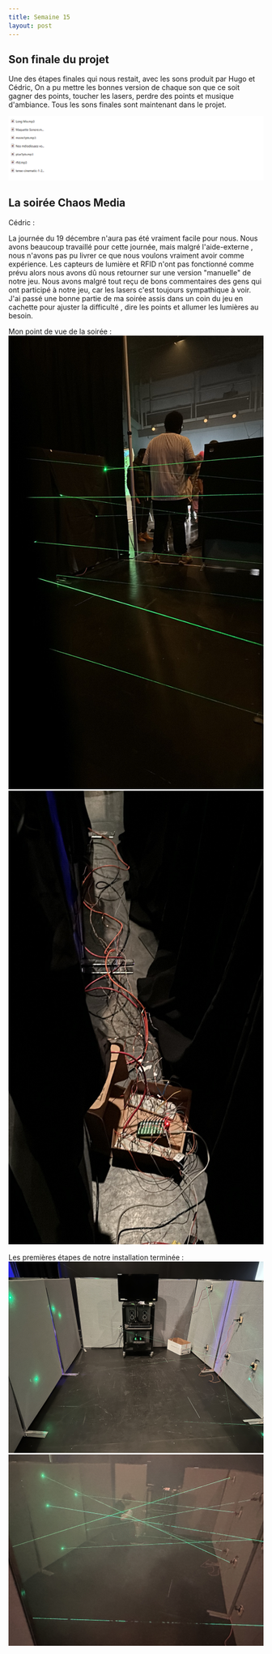 ```yaml
---
title: Semaine 15
layout: post
---
```



## Son finale du projet

Une des étapes finales qui nous restait, avec les sons produit par Hugo et Cédric, On a pu mettre les bonnes version de chaque son que ce soit gagner des points, toucher les lasers, perdre des points et musique d'ambiance. Tous les sons finales sont maintenant dans le projet.


![Image de tube de lumière](../medias/Sons_final.png)

## La soirée Chaos Media ##

Cédric :

La journée du 19 décembre n'aura pas été vraiment facile pour nous. Nous avons beaucoup travaillé pour cette journée, mais malgré l'aide-externe , nous n'avons pas pu livrer ce que nous voulons vraiment avoir comme expérience. Les capteurs de lumière et RFID n'ont pas fonctionné comme prévu alors nous avons dû nous retourner sur une version "manuelle" de notre jeu. Nous avons malgré tout reçu de bons commentaires des gens qui ont participé à  notre  jeu, car les lasers c'est toujours sympathique à voir. J'ai passé une bonne partie de ma soirée assis dans un coin du jeu en cachette pour ajuster la difficulté ,  dire les points et allumer les lumières au besoin.

Mon point de vue de la soirée : 
![Image du point de vue de Cédric](../medias/IMG_3441.JPG)
![Image du point de vue de Cédric partie 2](../medias/IMG_3439.JPG)


Les premières étapes de notre installation terminée : 
![Premiere étape](../medias/IMG_3435.JPG)
![Premiere étape partie 2](../medias/IMG_3436.JPG)




